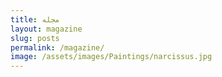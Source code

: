 ```yaml
---
title: مجله
layout: magazine
slug: posts
permalink: /magazine/
image: /assets/images/Paintings/narcissus.jpg
---
```

